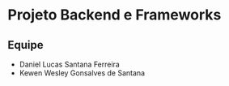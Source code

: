 # Projeto Backend e Frameworks

## Equipe

- Daniel Lucas Santana Ferreira
- Kewen Wesley Gonsalves de Santana

